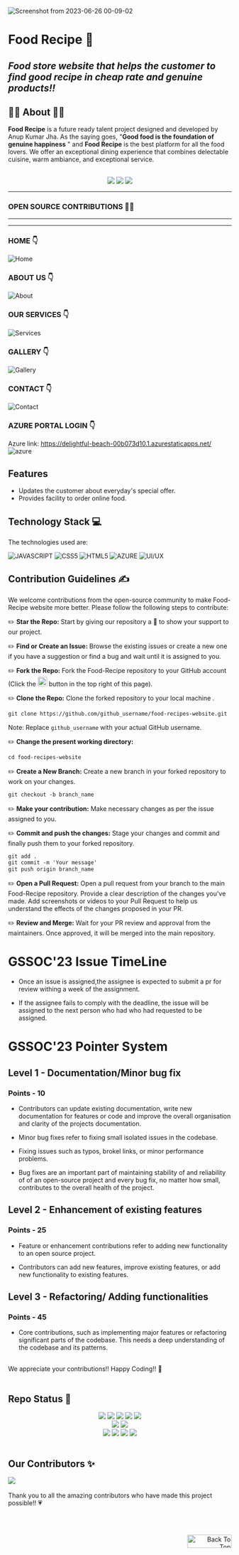 ![Screenshot from 2023-06-26 00-09-02](https://github.com/SyedImtiyaz-1/food-recipes-website/assets/121503426/4c14c692-1f29-47fe-888a-b46b6b326d09)

<div id="top"></div>

# Food Recipe 🎍

## _Food store website that helps the customer to find good recipe in cheap rate and genuine products!!_

## 👨‍🍳 About 👩‍🍳

**Food Recipe** is a future ready talent project designed and developed by Anup Kumar Jha. As the saying goes, "**Good food is the foundation of genuine happiness** " and **Food Recipe** is the best platform for all the food lovers. We offer an exceptional dining experience that combines delectable cuisine, warm ambiance, and exceptional service.

<br>

<div align="center">
 <img src="https://forthebadge.com/images/badges/built-with-love.svg" />
 <img src="https://forthebadge.com/images/badges/uses-brains.svg" />
 <img src="https://forthebadge.com/images/badges/powered-by-responsibility.svg" />
</div>

---

### OPEN SOURCE CONTRIBUTIONS 👩‍💻

---

---

### HOME 👇

![Home](https://github.com/SyedImtiyaz-1/food-recipes-website/assets/121503426/f339ffb6-f80f-4615-bae5-7e5f38f1091a)

### ABOUT US 👇

![About](https://github.com/SyedImtiyaz-1/food-recipes-website/assets/121503426/fbb52154-66b1-4b3b-93d2-d80698162c87)

### OUR SERVICES 👇

![Services](https://github.com/SyedImtiyaz-1/food-recipes-website/assets/121503426/ddb74da7-fcb8-4ce6-920a-44b90cf621b3)

### GALLERY 👇

![Gallery](https://github.com/SyedImtiyaz-1/food-recipes-website/assets/121503426/2be595b4-cbc4-4876-a270-a7ed76939c4e)

### CONTACT 👇

![Contact](https://github.com/SyedImtiyaz-1/food-recipes-website/assets/121503426/c5d16083-1528-48a9-bb91-bba92062dacb)

### AZURE PORTAL LOGIN 👇

Azure link: https://delightful-beach-00b073d10.1.azurestaticapps.net/
![azure](https://github.com/Anikinee/finalproj/assets/101719881/43ababbf-f522-4954-84b7-2111e6a303d5)

## Features

- Updates the customer about everyday's special offer.
- Provides facility to order online food.

## Technology Stack 💻

The technologies used are:

![JAVASCRIPT](https://img.shields.io/badge/JavaScript-F7DF1E?style=for-the-badge&logo=javascript&logoColor=black)
![CSS5](https://img.shields.io/badge/CSS3-1572B6?style=for-the-badge&logo=css3&logoColor=white)
![HTML5](https://img.shields.io/badge/HTML5-E34F26?style=for-the-badge&logo=html5&logoColor=white)
![AZURE](https://img.shields.io/badge/Microsoft_Azure-0089D6?style=for-the-badge&logo=microsoft-azure&logoColor=white)
![UI/UX](https://img.shields.io/badge/UI/UX-green?style=for-the-badge)
<br>

## Contribution Guidelines ✍️

We welcome contributions from the open-source community to make Food-Recipe website more better. Please follow the following steps to contribute:

✏️ <b>Star the Repo:</b> Start by giving our repository a 🌟 to show your support to our project.

✏️ <b>Find or Create an Issue:</b> Browse the existing issues or create a new one if you have a suggestion or find a bug and wait until it is assigned to you.

✏️ <b>Fork the Repo:</b> Fork the Food-Recipe repository to your GitHub account (Click the <a href="https://github.com/Anupkjha2601/food-recipes-website/fork"><img src="https://i.imgur.com/G4z1kEe.png" height="21" width="21"></a> button in the top right of this page).

✏️ <b>Clone the Repo:</b> Clone the forked repository to your local machine .

```markdown
git clone https://github.com/github_username/food-recipes-website.git
```

Note: Replace `github_username` with your actual GitHub username.

✏️ <b>Change the present working directory:</b>

```markdown
cd food-recipes-website
```

✏️ <b>Create a New Branch:</b> Create a new branch in your forked repository to work on your changes.

```markdown
git checkout -b branch_name
```

✏️ <b>Make your contribution:</b> Make necessary changes as per the issue assigned to you.

✏️ <b>Commit and push the changes:</b> Stage your changes and commit and finally push them to your forked repository.

```markdown
git add .
git commit -m 'Your message'
git push origin branch_name
```

✏️ <b>Open a Pull Request:</b> Open a pull request from your branch to the main Food-Recipe repository. Provide a clear description of the changes you've made. Add screenshots or videos to your Pull Request to help us understand the effects of the changes proposed in your PR.


✏️ <b>Review and Merge:</b> Wait for your PR review and approval from the maintainers.
Once approved, it will be merged into the main repository.

<h1>GSSOC'23 Issue TimeLine</h1>


- Once an issue is assigned,the assignee is expected to submit a pr for review withing a week of the assignment. 

- If the assignee fails to comply with the deadline, the issue will be assigned to the next person who had who had requested to be assigned.



<h1>GSSOC'23 Pointer System</h1>
<h2> Level 1 - Documentation/Minor bug fix </h2>
<h3> Points - 10 </h3>


- Contributors can update existing documentation, write new documentation for features or code and improve the overall organisation and clarity of the projects documentation.  


- Minor bug fixes refer to fixing small isolated issues in the codebase.  


- Fixing issues such as typos, brokel links, or minor performance problems.


- Bug fixes are an important part of maintaining stability of and reliability of of an open-source project and every bug fix, no matter how small, contributes to the overall health of the project. 





<h2> Level 2 - Enhancement of existing features </h2>
<h3> Points - 25 </h3>


-  Feature or enhancement contributions refer to adding new functionality to an open source project.  

- Contributors can add new features, improve existing features, or add new functionality to existing features.






<h2> Level 3 - Refactoring/ Adding functionalities </h2>
<h3> Points - 45 </h3>


- Core contributions, such as implementing major features or refactoring significant parts of the codebase. This needs a deep understanding of the codebase and its patterns.


<br>
We appreciate your contributions!! Happy Coding!! 🤍
<br><br>

## Repo Status 🌟

<div align="center">
	<img src="https://img.shields.io/github/repo-size/Anupkjha2601/food-recipes-website?style=for-the-badge" />
	<img src="https://img.shields.io/github/stars/Anupkjha2601/food-recipes-website?style=for-the-badge&color=yellow" />
	<img src="https://img.shields.io/github/forks/Anupkjha2601/food-recipes-website?style=for-the-badge&color=seagreen" />
	<img src="https://img.shields.io/github/contributors/Anupkjha2601/food-recipes-website?style=for-the-badge&color=critical" />
	<img src="https://img.shields.io/github/last-commit/Anupkjha2601/food-recipes-website?style=for-the-badge&color=seagreen" />
</div>
<div align="center">
 <img src="https://img.shields.io/github/languages/count/Anupkjha2601/food-recipes-website?style=for-the-badge&color=lightpink">
<img src="https://api.visitorbadge.io/api/visitors?path=https%3A%2F%2Fgithub.com%2FAnupkjha2601%2Ffood-recipes-website&label=visitors&countColor=%237B1E7A&style=for-the-badge&labelStyle=upper" />
</div> 
<div align="center">
	<img src="https://img.shields.io/github/issues/Anupkjha2601/food-recipes-website?style=for-the-badge&color=green" />
	<img src="https://img.shields.io/github/issues-closed/Anupkjha2601/food-recipes-website?style=for-the-badge&color=orange" />
	<img src="https://img.shields.io/github/issues-pr/Anupkjha2601/food-recipes-website.svg?style=for-the-badge&color=green" />
	<img src="https://img.shields.io/github/issues-pr-closed/Anupkjha2601/food-recipes-website?style=for-the-badge&color=orange" />
</div>
<br>

## Our Contributors ✨

<a href="https://github.com/Anupkjha2601/food-recipes-website/graphs/contributors">
  <img align="center" src="https://contrib.rocks/image?max=100&repo=Anupkjha2601/food-recipes-website" />
</a> 
<br><br>
Thank you to all the amazing contributors who have made this project possible!! 💗

<br><br>

<p align="right"><a href="#top"><img src="https://img.shields.io/badge/Move%20to%20top-Blue?style=plastic&color=blue" alt="Back To Top" height="30" width="100"></a></p>
